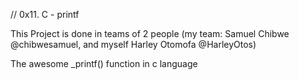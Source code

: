 // 0x11. C - printf

This Project is done in teams of 2 people (my team: Samuel Chibwe @chibwesamuel, and myself Harley Otomofa @HarleyOtos)

The awesome _printf() function in c language
